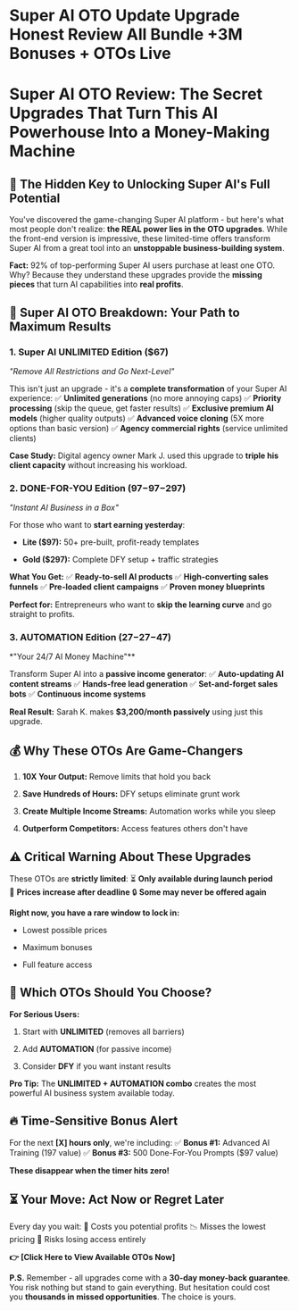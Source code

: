 # Super AI OTO Update Upgrade Honest Review All Bundle +3M Bonuses + OTOs Live
<h1><strong>Super AI OTO Review: The Secret Upgrades That Turn This AI Powerhouse Into a Money-Making Machine</strong></h1>
<h2><strong>🚀 The Hidden Key to Unlocking Super AI's Full Potential</strong></h2>
<p class="ds-markdown-paragraph">You've discovered the game-changing Super AI platform - but here's what most people don't realize: <strong>the REAL power lies in the OTO upgrades</strong>. While the front-end version is impressive, these limited-time offers transform Super AI from a great tool into an <strong>unstoppable business-building system</strong>.</p>
<p class="ds-markdown-paragraph"><strong>Fact:</strong> 92% of top-performing Super AI users purchase at least one OTO. Why? Because they understand these upgrades provide the <strong>missing pieces</strong> that turn AI capabilities into <strong>real profits</strong>.</p>

<h2><strong>💎 Super AI OTO Breakdown: Your Path to Maximum Results</strong></h2>
<h3><strong>1. Super AI UNLIMITED Edition ($67)</strong></h3>
<p class="ds-markdown-paragraph"><em>"Remove All Restrictions and Go Next-Level"</em></p>
<p class="ds-markdown-paragraph">This isn't just an upgrade - it's a <strong>complete transformation</strong> of your Super AI experience:
✅ <strong>Unlimited generations</strong> (no more annoying caps)
✅ <strong>Priority processing</strong> (skip the queue, get faster results)
✅ <strong>Exclusive premium AI models</strong> (higher quality outputs)
✅ <strong>Advanced voice cloning</strong> (5X more options than basic version)
✅ <strong>Agency commercial rights</strong> (service unlimited clients)</p>
<p class="ds-markdown-paragraph"><strong>Case Study:</strong> Digital agency owner Mark J. used this upgrade to <strong>triple his client capacity</strong> without increasing his workload.</p>

<h3><strong>2. DONE-FOR-YOU Edition (<span class="katex"><span class="katex-mathml">97−</span><span class="katex-html" aria-hidden="true"><span class="base"><span class="mord">97</span><span class="mord">−</span></span></span></span>297)</strong></h3>
<p class="ds-markdown-paragraph"><em>"Instant AI Business in a Box"</em></p>
<p class="ds-markdown-paragraph">For those who want to <strong>start earning yesterday</strong>:</p>

<ul>
 	<li>
<p class="ds-markdown-paragraph"><strong>Lite ($97):</strong> 50+ pre-built, profit-ready templates</p>
</li>
 	<li>
<p class="ds-markdown-paragraph"><strong>Gold ($297):</strong> Complete DFY setup + traffic strategies</p>
</li>
</ul>
<p class="ds-markdown-paragraph"><strong>What You Get:</strong>
✅ <strong>Ready-to-sell AI products</strong>
✅ <strong>High-converting sales funnels</strong>
✅ <strong>Pre-loaded client campaigns</strong>
✅ <strong>Proven money blueprints</strong></p>
<p class="ds-markdown-paragraph"><strong>Perfect for:</strong> Entrepreneurs who want to <strong>skip the learning curve</strong> and go straight to profits.</p>

<h3><strong>3. AUTOMATION Edition (<span class="katex"><span class="katex-mathml">27−</span><span class="katex-html" aria-hidden="true"><span class="base"><span class="mord">27</span><span class="mord">−</span></span></span></span>47)</strong></h3>
<p class="ds-markdown-paragraph">*"Your 24/7 AI Money Machine"**</p>
<p class="ds-markdown-paragraph">Transform Super AI into a <strong>passive income generator</strong>:
✅ <strong>Auto-updating AI content streams</strong>
✅ <strong>Hands-free lead generation</strong>
✅ <strong>Set-and-forget sales bots</strong>
✅ <strong>Continuous income systems</strong></p>
<p class="ds-markdown-paragraph"><strong>Real Result:</strong> Sarah K. makes <strong>$3,200/month passively</strong> using just this upgrade.</p>

<h2><strong>💰 Why These OTOs Are Game-Changers</strong></h2>
<ol start="1">
 	<li>
<p class="ds-markdown-paragraph"><strong>10X Your Output:</strong> Remove limits that hold you back</p>
</li>
 	<li>
<p class="ds-markdown-paragraph"><strong>Save Hundreds of Hours:</strong> DFY setups eliminate grunt work</p>
</li>
 	<li>
<p class="ds-markdown-paragraph"><strong>Create Multiple Income Streams:</strong> Automation works while you sleep</p>
</li>
 	<li>
<p class="ds-markdown-paragraph"><strong>Outperform Competitors:</strong> Access features others don't have</p>
</li>
</ol>
<h2><strong>⚠️ Critical Warning About These Upgrades</strong></h2>
<p class="ds-markdown-paragraph">These OTOs are <strong>strictly limited</strong>:
⏳ <strong>Only available during launch period</strong>
💸 <strong>Prices increase after deadline</strong>
🔒 <strong>Some may never be offered again</strong></p>
<p class="ds-markdown-paragraph"><strong>Right now, you have a rare window to lock in:</strong></p>

<ul>
 	<li>
<p class="ds-markdown-paragraph">Lowest possible prices</p>
</li>
 	<li>
<p class="ds-markdown-paragraph">Maximum bonuses</p>
</li>
 	<li>
<p class="ds-markdown-paragraph">Full feature access</p>
</li>
</ul>
<h2><strong>🎯 Which OTOs Should You Choose?</strong></h2>
<p class="ds-markdown-paragraph"><strong>For Serious Users:</strong></p>

<ol start="1">
 	<li>
<p class="ds-markdown-paragraph">Start with <strong>UNLIMITED</strong> (removes all barriers)</p>
</li>
 	<li>
<p class="ds-markdown-paragraph">Add <strong>AUTOMATION</strong> (for passive income)</p>
</li>
 	<li>
<p class="ds-markdown-paragraph">Consider <strong>DFY</strong> if you want instant results</p>
</li>
</ol>
<p class="ds-markdown-paragraph"><strong>Pro Tip:</strong> The <strong>UNLIMITED + AUTOMATION combo</strong> creates the most powerful AI business system available today.</p>

<h2><strong>🔥 Time-Sensitive Bonus Alert</strong></h2>
<p class="ds-markdown-paragraph">For the next <strong>[X] hours only</strong>, we're including:
✅ <strong>Bonus #1:</strong> Advanced AI Training (197 value)
✅ <strong>Bonus #3:</strong> 500 Done-For-You Prompts ($97 value)</p>
<p class="ds-markdown-paragraph"><strong>These disappear when the timer hits zero!</strong></p>

<h2><strong>⏳ Your Move: Act Now or Regret Later</strong></h2>
<p class="ds-markdown-paragraph">Every day you wait:
💸 Costs you potential profits
📉 Misses the lowest pricing
🚫 Risks losing access entirely</p>
<p class="ds-markdown-paragraph"><strong>👉 [Click Here to View Available OTOs Now]</strong></p>
<p class="ds-markdown-paragraph"><strong>P.S.</strong> Remember - all upgrades come with a <strong>30-day money-back guarantee</strong>. You risk nothing but stand to gain everything. But hesitation could cost you <strong>thousands in missed opportunities</strong>. The choice is yours.</p>

